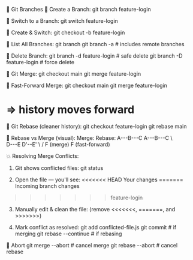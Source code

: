 🌿 Git Branches
🔹 Create a Branch:
git branch feature-login

🔹 Switch to a Branch:
git switch feature-login

🔹 Create & Switch:
git checkout -b feature-login

🔹 List All Branches:
git branch
git branch -a   # includes remote branches


🔹 Delete Branch:
git branch -d feature-login     # safe delete
git branch -D feature-login     # force delete


🔀 Git Merge:
git checkout main
git merge feature-login

🔹 Fast-Forward Merge:
git checkout main
git merge feature-login
# => history moves forward

🎯 Git Rebase (cleaner history):
git checkout feature-login
git rebase main


🔹 Rebase vs Merge (visual):
Merge:            Rebase:
A---B---C         A---B---C
     \                \
      D---E            D'--E'
        \               /
         F (merge)     F (fast-forward)

💥 Resolving Merge Conflicts:
1. Git shows conflicted files:
git status

2. Open the file — you'll see:
<<<<<<< HEAD
Your changes
=======
Incoming branch changes
>>>>>>> feature-login

3. Manually edit & clean the file:
(remove <<<<<<<, =======, and >>>>>>>)

4. Mark conflict as resolved:
git add conflicted-file.js
git commit       # if merging
git rebase --continue  # if rebasing


🔄 Abort
git merge --abort     # cancel merge
git rebase --abort    # cancel rebase




 
